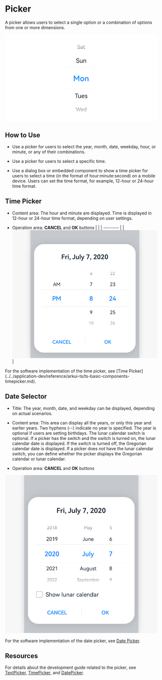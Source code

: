 # Picker


A picker allows users to select a single option or a combination of options from one or more dimensions.


![picker-backup](figures/picker-backup.png)


## How to Use

- Use a picker for users to select the year, month, date, weekday, hour, or minute, or any of their combinations.

- Use a picker for users to select a specific time.

- Use a dialog box or embedded component to show a time picker for users to select a time (in the format of hour:minute:second) on a mobile device. Users can set the time format, for example, 12-hour or 24-hour time format.


## Time Picker


- Content area: The hour and minute are displayed. Time is displayed in 12-hour or 24-hour time format, depending on user settings.

- Operation area: **CANCEL** and **OK** buttons
    | |
  | -------- |
  | ![aston](figures/aston.png) |

For the software implementation of the time picker, see [Time Picker] (../../application-dev/reference/arkui-ts/ts-basic-components-timepicker.md).

## Date Selector


- Title: The year, month, date, and weekday can be displayed, depending on actual scenarios.

- Content area: This area can display all the years, or only this year and earlier years. Two hyphens (--) indicate no year is specified. The year is optional if users are setting birthdays. The lunar calendar switch is optional. If a picker has the switch and the switch is turned on, the lunar calendar date is displayed. If the switch is turned off, the Gregorian calendar date is displayed. If a picker does not have the lunar calendar switch, you can define whether the picker displays the Gregorian calendar or lunar calendar.

- Operation area: **CANCEL** and **OK** buttons

![date-picker](figures/date-picker.png)

For the software implementation of the date picker, see [Date Picker](../../application-dev/reference/arkui-ts/ts-basic-components-datepicker.md).


## Resources

For details about the development guide related to the picker, see [TextPicker](../../application-dev/reference/arkui-ts/ts-basic-components-textpicker.md), [TimePicker](../../application-dev/reference/arkui-ts/ts-basic-components-timepicker.md), and [DatePicker](../../application-dev/reference/arkui-ts/ts-basic-components-datepicker.md).
